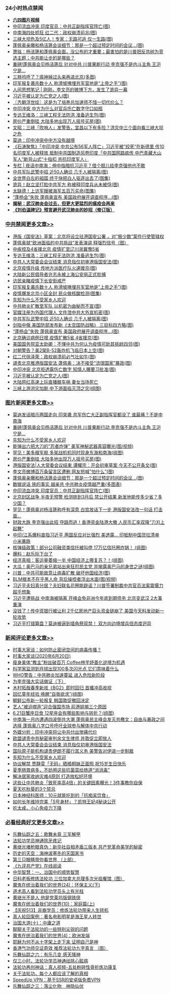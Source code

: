 <div class="catlist">
<h3>24小时热点禁闻</h3>
<ul>
<li><b><a href="http://d1.bdrive.tk/64.mp4" target="_blank">六四图片视频</a></b></li>
<li><a href="https://github.com/fqnews/bnews/blob/master/topimagenews/20200620/1347555.md">中印流血冲突 印度官员：中共正副指挥官阵亡(图)</a></li>
<li><a href="https://github.com/fqnews/bnews/blob/master/cbnews/20200620/1347762.md">中南海四处抓狂 红二代：政权崩溃前兆(图)</a></li>
<li><a href="https://github.com/fqnews/bnews/blob/master/cbnews/20200620/1347777.md">三峡大坝危及5亿人！专家：无路可逃 仅一生路(图)</a></li>
<li><a href="https://github.com/fqnews/bnews/blob/master/topimagenews/20200620/1347704.md">蓬佩奥亲曝和杨洁篪会谈细节：那是一个超过预定时间的会议...(图)</a></li>
<li><a href="https://github.com/fqnews/bnews/blob/master/cbnews/20200620/1347637.md">萧铭：杨洁篪和蓬佩奥会面，没公布的才重要；最害怕的是川普把反共树为竞选主题；中共能让步的是哪些？ </a></li>
<li><a href="https://github.com/fqnews/bnews/blob/master/topimagenews/20200620/1347832.md">重磅!蓬佩奥会见杨洁篪后 针对中共 川普果断行动 李克强不是内斗主角 王沪宁是...</a></li>
<li><a href="https://github.com/fqnews/bnews/blob/master/ccpdope/20200620/1347588.md">三胖呜呼了？瘟神掉过头来再进北京(多图)</a></li>
<li><a href="https://github.com/fqnews/bnews/blob/master/cbnews/20200620/1347834.md">印军报复袭杀数十人 称滑坡掩埋共军营地是“上帝之手”(图)</a></li>
<li><a href="https://github.com/fqnews/bnews/blob/master/baitai/20200620/1347592.md">人间思想笔记 &#124; 刚刚，李文亮的微博下方，发生了诡异一幕</a></li>
<li><a href="https://github.com/fqnews/bnews/blob/master/cbnews/20200620/1347787.md">习近平被认定为亡党之人(图)</a></li>
<li><a href="https://github.com/fqnews/bnews/blob/master/ssgc/20200620/1347597.md">〖兲朝浮世绘〗这是为了培养总加速师不惜一切代价么？</a></li>
<li><a href="https://github.com/fqnews/bnews/blob/master/headline/20200620/1347607.md">中印冲突 中方为什么对官兵伤亡数字守口如瓶</a></li>
<li><a href="https://github.com/fqnews/bnews/blob/master/cbnews/20200620/1347875.md">专访王维洛：三峡工程无法防洪 准备逃生包(图)</a></li>
<li><a href="https://github.com/fqnews/bnews/blob/master/topimagenews/20200620/1347784.md">房价严重倒挂 大陆多地出现万人摇号买房(图)</a></li>
<li><a href="https://github.com/fqnews/bnews/blob/master/cbnews/20200620/1347642.md">文昭：三峡「吹哨人」发警告，宜昌以下有多险？洪灾中三个面向看三峡大坝之危 </a></li>
<li><a href="https://github.com/fqnews/bnews/blob/master/worldnews/20200620/1347622.md">莫迪：印中冲突中中方没有越境</a></li>
<li><a href="https://github.com/fqnews/bnews/blob/master/bannedvideo/20200620/1347548.md">《石涛聚焦》「中印冲突 中共公布56军人阵亡」习近平被”绞死“在新德里 传10名印度军人被释放 抵制中共国制造风卷印度「中共国网路疯传 中巴青藏大山军人“断背山式“十指扣 共抗印度军人」 </a></li>
<li><a href="https://github.com/fqnews/bnews/blob/master/cbnews/20200620/1347601.md">专栏 | 夜话中南海：伸中指暗抗习近平？借个胆儿给李克强他也不敢</a></li>
<li><a href="https://github.com/fqnews/bnews/blob/master/cbnews/20200620/1347825.md">中共军队武警中招 近50人确诊 几千人被隔离(图)</a></li>
<li><a href="https://github.com/fqnews/bnews/blob/master/comments/20200620/1347605.md">全世界白左的祖国 终于快把白人驱逐出去了(图集)</a></li>
<li><a href="https://github.com/fqnews/bnews/blob/master/cbnews/20200620/1347711.md">诡异！赵立坚打脸中共军方 称被释印度兵从未被俘(图)</a></li>
<li><a href="https://github.com/fqnews/bnews/blob/master/cbnews/20200620/1347722.md">太缺德！上访军嫂被海军五百万买命(图集)</a></li>
<li><a href="https://github.com/fqnews/bnews/blob/master/cbnews/20200620/1347808.md">“蓬杨会”失败 蓬佩奥宣布 美国政府展开调查程序…(图)</a></li>
<li><b><a href="https://github.com/fqnews/bnews/blob/master/comments/20200211/1275071.md" target="_blank">揭秘：武汉肺炎会过去，但更大更猛烈的瘟疫会再来</a></b></li>
<li><b><a href="https://github.com/fqnews/bnews/blob/master/comments/20200207/1272816.md" target="_blank">《刘伯温碑记》预言避开武汉肺炎的妙招（修订版）</a></b></li>
</ul>
</div>

<div class="catlist">
<h3><a href="https://github.com/fqnews/bnews/blob/master/cbnews/" target="_blank">中共禁闻</a><span><a href="https://github.com/fqnews/bnews/blob/master/cbnews/" target="_blank" rel="nofollow">更多文章>></a></span></h3>
<ul>
<li><a href="https://github.com/fqnews/bnews/blob/master/cbnews/20200620/1347977.md" target="_blank">港版《国安法》草案：北京将设立驻港国安公署 ，对“极少数”案件行使管辖权</a></li>
<li><a href="https://github.com/fqnews/bnews/blob/master/cbnews/20200620/1347898.md" target="_blank">蓬佩奥就“欧洲面临的中共挑战”发表演讲 释强烈信号（图）</a></li>
<li><a href="https://github.com/fqnews/bnews/blob/master/cbnews/20200620/1347876.md" target="_blank">中疾控及4省援北京 疫情扩至辽川浙冀豫5省</a></li>
<li><a href="https://github.com/fqnews/bnews/blob/master/cbnews/20200620/1347875.md" target="_blank">专访王维洛：三峡工程无法防洪 准备逃生包(图)</a></li>
<li><a href="https://github.com/fqnews/bnews/blob/master/cbnews/20200620/1347865.md" target="_blank">中共人大常委会会议结束 消息指仅初审港版国安法(图)</a></li>
<li><a href="https://github.com/fqnews/bnews/blob/master/cbnews/20200620/1347864.md" target="_blank">北京疫情升级 传地方派医疗队火速援京(图)</a></li>
<li><a href="https://github.com/fqnews/bnews/blob/master/cbnews/20200620/1347863.md" target="_blank">大陆新公民倡导者许志永被上海公安局正式批捕</a></li>
<li><a href="https://github.com/fqnews/bnews/blob/master/cbnews/20200620/1347855.md" target="_blank">访民亲睹疫情下长安街戒严</a></li>
<li><a href="https://github.com/fqnews/bnews/blob/master/cbnews/20200620/1347834.md" target="_blank">印军报复袭杀数十人 称滑坡掩埋共军营地是“上帝之手”(图)</a></li>
<li><a href="https://github.com/fqnews/bnews/blob/master/cbnews/20200620/1347833.md" target="_blank">疫情爆发北京小区全封 民众做核酸检测(图集)</a></li>
<li><a href="https://github.com/fqnews/bnews/blob/master/comments/20200620/1346848.md" target="_blank">先知为什么不受家乡人欢迎</a></li>
<li><a href="https://github.com/fqnews/bnews/blob/master/cbnews/20200620/1347827.md" target="_blank">中共肺炎扩散至军队 以机密为由秘而不宣(图)</a></li>
<li><a href="https://github.com/fqnews/bnews/blob/master/cbnews/20200620/1347826.md" target="_blank">官媒注册为外国代理人 文件泄中共大外宣机密(图)</a></li>
<li><a href="https://github.com/fqnews/bnews/blob/master/cbnews/20200620/1347825.md" target="_blank">中共军队武警中招 近50人确诊 几千人被隔离(图)</a></li>
<li><a href="https://github.com/fqnews/bnews/blob/master/cbnews/20200620/1347809.md" target="_blank">剑指中俄 美国防部发布新《太空国防战略》 三目标四方略(图)</a></li>
<li><a href="https://github.com/fqnews/bnews/blob/master/cbnews/20200620/1347808.md" target="_blank">“蓬杨会”失败 蓬佩奥宣布 美国政府展开调查程序…(图)</a></li>
<li><a href="https://github.com/fqnews/bnews/blob/master/cbnews/20200620/1347801.md" target="_blank">北京确诊病例日增 疫情扩散5省 4省援京(图)</a></li>
<li><a href="https://github.com/fqnews/bnews/blob/master/cbnews/20200620/1347794.md" target="_blank">美国国务院亚太助卿：不懂中共为何认为疫情可助其挑衅四邻(图)</a></li>
<li><a href="https://github.com/fqnews/bnews/blob/master/cbnews/20200620/1347793.md" target="_blank">对朝警告？美2架B-52轰炸机飞临日本上空(图)</a></li>
<li><a href="https://github.com/fqnews/bnews/blob/master/cbnews/20200620/1347792.md" target="_blank">红二代徐泽荣：政权崩溃前必气壮如牛(图)</a></li>
<li><a href="https://github.com/fqnews/bnews/blob/master/cbnews/20200620/1347789.md" target="_blank">谴责北京推港版国安法 蓬佩奥：决不接受“流氓国家”暴政(图)</a></li>
<li><a href="https://github.com/fqnews/bnews/blob/master/cbnews/20200620/1347788.md" target="_blank">中印冲突 北京拒透露伤亡数字 知情人曝要习批准(图)</a></li>
<li><a href="https://github.com/fqnews/bnews/blob/master/cbnews/20200620/1347787.md" target="_blank">习近平被认定为亡党之人(图)</a></li>
<li><a href="https://github.com/fqnews/bnews/blob/master/cbnews/20200620/1347786.md" target="_blank">大陆网红高速上玩直播酿车祸 妻女当场死亡</a></li>
<li><a href="https://github.com/fqnews/bnews/blob/master/cbnews/20200620/1347785.md" target="_blank">三峡上游洪灾加剧 中下游面临灭顶之灾(组图)</a></li>

</ul>
</div>
<div class="catlist">
<h3><a href="https://github.com/fqnews/bnews/blob/master/topimagenews/" target="_blank">图片新闻</a><span><a href="https://github.com/fqnews/bnews/blob/master/topimagenews/" target="_blank" rel="nofollow">更多文章>></a></span></h3>
<ul>
<li><a href="https://github.com/fqnews/bnews/blob/master/topimagenews/20200620/1347910.md" target="_blank">莫迪发话暗示两国走向 印突袭 共军伤亡大正副指挥官都没了 谁最痛？不是中南海</a></li>
<li><a href="https://github.com/fqnews/bnews/blob/master/topimagenews/20200620/1347832.md" target="_blank">重磅!蓬佩奥会见杨洁篪后 针对中共 川普果断行动 李克强不是内斗主角 王沪宁是&#8230;</a></li>
<li><a href="https://github.com/fqnews/bnews/blob/master/comments/20200620/1346848.md" target="_blank">先知为什么不受家乡人欢迎</a></li>
<li><a href="https://github.com/fqnews/bnews/blob/master/topimagenews/20200620/1347824.md" target="_blank">能弹出六把大刀的“忍者炸弹” 美军神秘武器真容曝光(图/视频)</a></li>
<li><a href="https://github.com/fqnews/bnews/blob/master/topimagenews/20200620/1347800.md" target="_blank">罕见！美多艘军舰 多架战机机同时现身东海和南海(组图)</a></li>
<li><a href="https://github.com/fqnews/bnews/blob/master/topimagenews/20200620/1347784.md" target="_blank">房价严重倒挂 大陆多地出现万人摇号买房(图)</a></li>
<li><a href="https://github.com/fqnews/bnews/blob/master/topimagenews/20200620/1347757.md" target="_blank">港版国安法|人大常委会议结束 谭耀宗：开会初审草案 今天不公开条文(图)</a></li>
<li><a href="https://github.com/fqnews/bnews/blob/master/topimagenews/20200620/1347755.md" target="_blank">李文亮微博百万条留言区遭删 网友怒喊&#8221;怕什么&#8221;(图)</a></li>
<li><a href="https://github.com/fqnews/bnews/blob/master/topimagenews/20200620/1347704.md" target="_blank">蓬佩奥亲曝和杨洁篪会谈细节：那是一个超过预定时间的会议&#8230;(图)</a></li>
<li><a href="https://github.com/fqnews/bnews/blob/master/comments/20200620/1347687.md" target="_blank">数据说话 铁的事实 越亲共 中共肺炎疫情越严重(多图表)</a></li>
<li><a href="https://github.com/fqnews/bnews/blob/master/topimagenews/20200620/1347555.md" target="_blank">中印流血冲突 印度官员：中共正副指挥官阵亡(图)</a></li>
<li><a href="https://github.com/fqnews/bnews/blob/master/topimagenews/20200619/1347454.md" target="_blank">北京封区战争 半夜无预警 检测排到3月后 禁公开结果 新发地能传多少省？多少国？</a></li>
<li><a href="https://github.com/fqnews/bnews/blob/master/topimagenews/20200619/1347431.md" target="_blank">罕见！蓬佩奥对杨洁篪称呼有深意 白宫放话下一步 港版国安法改一句话 打击面…</a></li>
<li><a href="https://github.com/fqnews/bnews/blob/master/topimagenews/20200619/1347393.md" target="_blank">财政大跌 李克强出此招 夺路而逃！香港资金陆港大撤 人民币汇率双降“刀刃上起舞”</a></li>
<li><a href="https://github.com/fqnews/bnews/blob/master/topimagenews/20200619/1347381.md" target="_blank">中印/江系爆料直指习近平 两国反应对比强烈 美透露&#8230; 印抵制中国货拉清单 小米暴跌</a></li>
<li><a href="https://github.com/fqnews/bnews/blob/master/topimagenews/20200619/1347309.md" target="_blank">核弹级政策！部分公司融资类信托被叫停 17万亿信托圈炸锅！ (组图)</a></li>
<li><a href="https://github.com/fqnews/bnews/blob/master/comments/20200619/783252.md" target="_blank">爆料：赵乐际下台了</a></li>
<li><a href="https://github.com/fqnews/bnews/blob/master/topimagenews/20200619/1347217.md" target="_blank">经济真相：客运量萎缩一半 中国经济上哪复苏？！(组图)</a></li>
<li><a href="https://github.com/fqnews/bnews/blob/master/topimagenews/20200619/1347182.md" target="_blank">大瓜！奥巴马的亲兄弟站出来狂怼民主党 并揭露奥巴马的身世之谜(组图)</a></li>
<li><a href="https://github.com/fqnews/bnews/blob/master/topimagenews/20200619/1347131.md" target="_blank">川普：中共可能故意让病毒扩散 破坏他国经济(图)</a></li>
<li><a href="https://github.com/fqnews/bnews/blob/master/topimagenews/20200619/1347053.md" target="_blank">BLM根本不在乎黑人命 背后操控者浮出水面(图/视频)</a></li>
<li><a href="https://github.com/fqnews/bnews/blob/master/topimagenews/20200618/1346975.md" target="_blank">习近平夫妇真分居？夫妇联名花圈能辟谣？川普签署制裁中共官员法案震慑力超乎想象</a></li>
<li><a href="https://github.com/fqnews/bnews/blob/master/topimagenews/20200618/1346915.md" target="_blank">习近平遭挑战 中南海被隔离 开峰会免非洲今年底到期债务 北京变武汉 2大事重演</a></li>
<li><a href="https://github.com/fqnews/bnews/blob/master/topimagenews/20200618/1346900.md" target="_blank">没钱了！传中资银行被让利 2千亿房地产巨头资金链崩了 美国今天料发动新一轮攻势</a></li>
<li><a href="https://github.com/fqnews/bnews/blob/master/topimagenews/20200618/1346890.md" target="_blank">习近平打错算盘？莫迪被逼到墙角祭双禁！ 双方向边境增兵但态度迥异</a></li>

</ul>
</div>
<div class="catlist">
<h3><a href="https://github.com/fqnews/bnews/blob/master/comments/" target="_blank">新闻评论</a><span><a href="https://github.com/fqnews/bnews/blob/master/comments/" target="_blank" rel="nofollow">更多文章>></a></span></h3>
<ul>
<li><a href="https://github.com/fqnews/bnews/blob/master/comments/20200620/1347976.md" target="_blank">时事大家谈：如何防止密闭空间的病毒传播？</a></li>
<li><a href="https://github.com/fqnews/bnews/blob/master/comments/20200620/1347968.md" target="_blank">时事大家谈(2020年6月20日)</a></li>
<li><a href="https://github.com/fqnews/bnews/blob/master/comments/20200620/1347913.md" target="_blank">瘦身美体“教主”粉丝破百万  Coffee林芊妤善化逆境为机遇</a></li>
<li><a href="https://github.com/fqnews/bnews/blob/master/comments/20200620/1347906.md" target="_blank">科学家监测到月球出现100多次闪光点 它们意味着什么</a></li>
<li><a href="https://github.com/fqnews/bnews/blob/master/comments/20200620/1347905.md" target="_blank">WHO警告：中共肺炎加速蔓延 进入危险新阶段</a></li>
<li><a href="https://github.com/fqnews/bnews/blob/master/comments/20200620/1347892.md" target="_blank">为李克强大实话做证（下）</a></li>
<li><a href="https://github.com/fqnews/bnews/blob/master/comments/20200620/1347891.md" target="_blank">木村拓哉春季新戏《BG2》即时回归  首播冲高收视</a></li>
<li><a href="https://github.com/fqnews/bnews/blob/master/comments/20200620/1347879.md" target="_blank">回忆童年经验 唤醒“自我欲求”(组图)</a></li>
<li><a href="https://github.com/fqnews/bnews/blob/master/comments/20200620/1347872.md" target="_blank">朝鲜公布新一轮报复 韩国敦促撤回决定</a></li>
<li><a href="https://github.com/fqnews/bnews/blob/master/comments/20200620/1347860.md" target="_blank">艺人”被迫噤声”迎合强国市场 前港姐揭三个原因</a></li>
<li><a href="https://github.com/fqnews/bnews/blob/master/comments/20200620/1347854.md" target="_blank">6.21巨蟹座日食 12星座会有哪些影响与转折？(组图)</a></li>
<li><a href="https://github.com/fqnews/bnews/blob/master/comments/20200620/1347843.md" target="_blank">中南海一月内遭遇四波倒共大潮 蓬佩奥民主峰会发灭共檄文：自由与暴政之间选择 蓬佩奥八字口号呼吁全球参与解体中共行动</a></li>
<li><a href="https://github.com/fqnews/bnews/blob/master/comments/20200620/1347841.md" target="_blank">外媒分析：印中冲突将让中共付出惨痛代价</a></li>
<li><a href="https://github.com/fqnews/bnews/blob/master/comments/20200620/1347840.md" target="_blank">欧盟谴责中共秘密审判余文生律师 并敦促立即放人</a></li>
<li><a href="https://github.com/fqnews/bnews/blob/master/comments/20200620/1347837.md" target="_blank">中共人大常委会会议结束 消息指仅初审港版国安法</a></li>
<li><a href="https://github.com/fqnews/bnews/blob/master/comments/20200620/1347836.md" target="_blank">国际原子能机构谴责伊朗不履行其义务  美警告对伊进一步制裁</a></li>
<li><a href="https://github.com/fqnews/bnews/blob/master/comments/20200620/1346848.md" target="_blank">先知为什么不受家乡人欢迎</a></li>
<li><a href="https://github.com/fqnews/bnews/blob/master/comments/20200620/1347829.md" target="_blank">协议解禁  贾静雯「无码」晒梧桐妹正面照  祝15岁生日快乐</a></li>
<li><a href="https://github.com/fqnews/bnews/blob/master/comments/20200620/1347807.md" target="_blank">夏季肠胃病多，不妨用这些抗菌菜给肠道“消消毒”</a></li>
<li><a href="https://github.com/fqnews/bnews/blob/master/comments/20200620/1347806.md" target="_blank">解决居家收纳灾难4原则 打造放松好环境</a></li>
<li><a href="https://github.com/fqnews/bnews/blob/master/comments/20200620/1347805.md" target="_blank">这些让中共肺炎「致死率高4倍」的关键因素曝光！3件事教你自保</a></li>
<li><a href="https://github.com/fqnews/bnews/blob/master/comments/20200620/1347804.md" target="_blank">夏天吃秋葵的3个禁忌</a></li>
<li><a href="https://github.com/fqnews/bnews/blob/master/comments/20200620/1347799.md" target="_blank">日本神经科医师：10元就能吃到的「抗痴呆饮食」</a></li>
<li><a href="https://github.com/fqnews/bnews/blob/master/comments/20200620/1347798.md" target="_blank">如何长年维持完美「S号身材」？凯特王妃4秘诀公开</a></li>
<li><a href="https://github.com/fqnews/bnews/blob/master/comments/20200620/1347797.md" target="_blank">吃太咸，小心免疫力下降</a></li>

</ul>
</div>

<div class="catlist">
<h3><a href="https://github.com/fqnews/bnews/blob/master/bikan/" target="_blank">必看经典好文</a><span><a href="https://github.com/fqnews/bnews/blob/master/bikan/" target="_blank" rel="nofollow">更多文章>></a></span></h3>
<ul>
<li><a href="https://github.com/fqnews/bnews/blob/master/tculture/20170715/791820.md" target="_blank">乐舞仙踪之五：歌舞未竟 三军解甲</a></li>
<li><a href="https://github.com/fqnews/bnews/blob/master/health/20170626/780263.md" target="_blank">法轮功学员神通除牙疼记</a></li>
<li><a href="https://github.com/fqnews/bnews/blob/master/lifebaike/20180921/1001174.md" target="_blank">黄继光堵枪眼真伪：新华社自相矛盾三版本 共产党革命美学的秘密</a></li>
<li><a href="https://github.com/fqnews/bnews/blob/master/tculture/xiulian/20170318/732480.md" target="_blank">历史的天空：海神波塞冬的天国家书</a></li>
<li><a href="https://github.com/fqnews/bnews/blob/master/comments/20200426/1319648.md" target="_blank">第三只眼睛带你看世界 （上部）</a></li>
<li><a href="https://github.com/fqnews/bnews/blob/master/bookonline/20131116/201057.md" target="_blank">《九评共产党》在线阅读</a></li>
<li><a href="https://github.com/fqnews/bnews/blob/master/comments/20200605/1340202.md" target="_blank">中华智慧：一、治国中的顺势智慧</a></li>
<li><a href="https://github.com/fqnews/bnews/blob/master/comments/20200531/1337359.md" target="_blank">日料老板修炼法轮功 三位加拿大总理多次光临餐馆（图）</a></li>
<li><a href="https://github.com/fqnews/bnews/blob/master/cbnews/20180907/994846.md" target="_blank">魔鬼在统治着我们的世界(24)：环保主义(下)</a></li>
<li><a href="https://github.com/fqnews/bnews/blob/master/comments/20200227/1284657.md" target="_blank">道术高人看到法轮功学员头上有光柱</a></li>
<li><a href="https://github.com/fqnews/bnews/blob/master/lifebaike/20190522/1131765.md" target="_blank">黄继光不是人 他是党莱坞版钢铁侠</a></li>
<li><a href="https://github.com/fqnews/bnews/blob/master/topimagenews/20180529/950153.md" target="_blank">魔鬼在统治着我们的世界(10)：家庭篇(上)</a></li>
<li><a href="https://github.com/fqnews/bnews/blob/master/cbnews/20200518/1330564.md" target="_blank">【庆祝513】非裔学员：修炼法轮功带来人生转机</a></li>
<li><a href="https://github.com/fqnews/bnews/blob/master/comments/20200523/1332915.md" target="_blank">真人轮回案例：著名电影明星是海王星人转世</a></li>
<li><a href="https://github.com/fqnews/bnews/blob/master/cbnews/20180316/915423.md" target="_blank">治国大道(十)：中庸之道</a></li>
<li><a href="https://github.com/fqnews/bnews/blob/master/comments/20190417/1114875.md" target="_blank">聊聊关于法轮功的一些特别尖锐的问题</a></li>
<li><a href="https://github.com/fqnews/bnews/blob/master/topimagenews/20180522/946266.md" target="_blank">魔鬼在统治着我们的世界(4)：欧洲发端</a></li>
<li><a href="https://github.com/fqnews/bnews/blob/master/ccpdope/20190803/1168965.md" target="_blank">耶稣为何不从十字架上走下来 证明自己是神</a></li>
<li><a href="https://github.com/fqnews/bnews/blob/master/comments/20200517/1330064.md" target="_blank">香港气功师见证奇效 推荐法轮功九字真言 （图）</a></li>
<li><a href="https://github.com/fqnews/bnews/blob/master/tculture/20190101/792146.md" target="_blank">乐舞仙踪之六：有乐几变 感天降神</a></li>
<li><a href="https://github.com/fqnews/bnews/blob/master/health/20170626/780270.md" target="_blank">仅三小时，法轮功学员神通祛除心脏病</a></li>
<li><a href="https://github.com/fqnews/bnews/blob/master/comments/20190516/1128964.md" target="_blank">法轮功再创神话：真人视频-五处粉碎性骨折炼功康复</a></li>
<li><a href="https://github.com/fqnews/bnews/blob/master/topimagenews/20161125/619230.md" target="_blank">关于法轮功，每个人都应该了解的真相</a></li>
<li><a href="https://github.com/fqnews/bnews/blob/master/cbnews/20191226/1241739.md" target="_blank">SpeedUp VPN：基于SSR的安卓版免费VPN</a></li>
<li><a href="https://github.com/fqnews/bnews/blob/master/tculture/20190101/1056889.md" target="_blank">乐舞仙踪之三：落尘化物　神隐仙伏</a></li>

</ul>
</div>